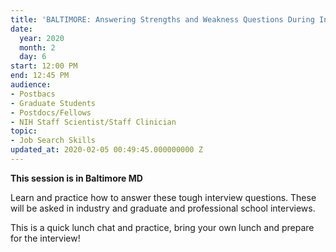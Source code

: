 ```yaml
---
title: 'BALTIMORE: Answering Strengths and Weakness Questions During Interviews'
date:
  year: 2020
  month: 2
  day: 6
start: 12:00 PM
end: 12:45 PM
audience:
- Postbacs
- Graduate Students
- Postdocs/Fellows
- NIH Staff Scientist/Staff Clinician
topic:
- Job Search Skills
updated_at: 2020-02-05 00:49:45.000000000 Z
---
```

**This session is in Baltimore MD**

Learn and practice how to answer these tough interview questions. These
will be asked in industry and graduate and professional school
interviews.

This is a quick lunch chat and practice, bring your own lunch and
prepare for the interview!
